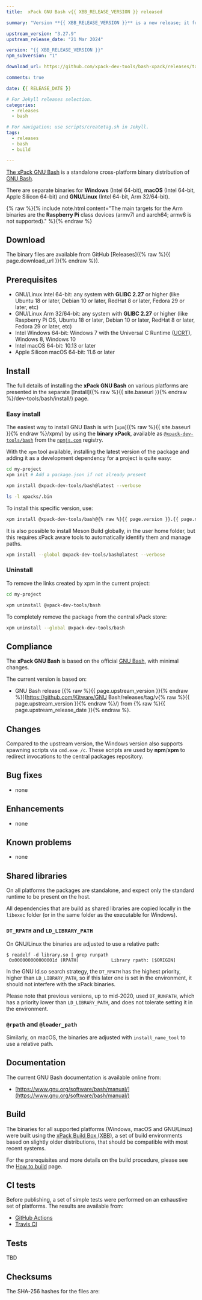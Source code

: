 ```yaml
---
title:  xPack GNU Bash v{{ XBB_RELEASE_VERSION }} released

summary: "Version **{{ XBB_RELEASE_VERSION }}** is a new release; it follows the upstream release."

upstream_version: "3.27.9"
upstream_release_date: "21 Mar 2024"

version: "{{ XBB_RELEASE_VERSION }}"
npm_subversion: "1"

download_url: https://github.com/xpack-dev-tools/bash-xpack/releases/tag/v{{ XBB_RELEASE_VERSION }}/

comments: true

date: {{ RELEASE_DATE }}

# For Jekyll releases selection.
categories:
  - releases
  - bash

# For navigation; use scripts/createtag.sh in Jekyll.
tags:
  - releases
  - bash
  - build

---
```


[The xPack GNU Bash](https://xpack.github.io/bash/)
is a standalone cross-platform binary distribution of
[GNU Bash](https://www.gnu.org/software/bash/).

There are separate binaries for **Windows** (Intel 64-bit),
**macOS** (Intel 64-bit, Apple Silicon 64-bit)
and **GNU/Linux** (Intel 64-bit, Arm 32/64-bit).

{% raw %}{% include note.html content="The main targets for the Arm binaries
are the **Raspberry Pi** class devices (armv7l and aarch64;
armv6 is not supported)." %}{% endraw %}

## Download

The binary files are available from GitHub [Releases]({% raw %}{{ page.download_url }}{% endraw %}).

## Prerequisites

- GNU/Linux Intel 64-bit: any system with **GLIBC 2.27** or higher
  (like Ubuntu 18 or later, Debian 10 or later, RedHat 8 or later,
  Fedora 29 or later, etc)
- GNU/Linux Arm 32/64-bit: any system with **GLIBC 2.27** or higher
  (like Raspberry Pi OS, Ubuntu 18 or later, Debian 10 or later, RedHat 8 or later,
  Fedora 29 or later, etc)
- Intel Windows 64-bit: Windows 7 with the Universal C Runtime
  ([UCRT](https://support.microsoft.com/en-us/topic/update-for-universal-c-runtime-in-windows-c0514201-7fe6-95a3-b0a5-287930f3560c)),
  Windows 8, Windows 10
- Intel macOS 64-bit: 10.13 or later
- Apple Silicon macOS 64-bit: 11.6 or later

## Install

The full details of installing the **xPack GNU Bash** on various platforms
are presented in the separate
[Install]({% raw %}{{ site.baseurl }}{% endraw %}/dev-tools/bash/install/) page.

### Easy install

The easiest way to install GNU Bash is with
[`xpm`]({% raw %}{{ site.baseurl }}{% endraw %}/xpm/)
by using the **binary xPack**, available as
[`@xpack-dev-tools/bash`](https://www.npmjs.com/package/@xpack-dev-tools/bash)
from the [`npmjs.com`](https://www.npmjs.com) registry.

With the `xpm` tool available, installing
the latest version of the package and adding it as
a development dependency for a project is quite easy:

```sh
cd my-project
xpm init # Add a package.json if not already present

xpm install @xpack-dev-tools/bash@latest --verbose

ls -l xpacks/.bin
```

To install this specific version, use:

```sh
xpm install @xpack-dev-tools/bash@{% raw %}{{ page.version }}.{{ page.npm_subversion }}{% endraw %} --verbose
```

It is also possible to install Meson Build globally, in the user home folder,
but this requires xPack aware tools to automatically identify them and
manage paths.

```sh
xpm install --global @xpack-dev-tools/bash@latest --verbose
```

### Uninstall

To remove the links created by xpm in the current project:

```sh
cd my-project

xpm uninstall @xpack-dev-tools/bash
```

To completely remove the package from the central xPack store:

```sh
xpm uninstall --global @xpack-dev-tools/bash
```

## Compliance

The **xPack GNU Bash** is based on the official
[GNU Bash](https://www.gnu.org/software/bash/), with minimal changes.

The current version is based on:

- GNU Bash release
[{% raw %}{{ page.upstream_version }}{% endraw %}](https://github.com/Kitware/GNU Bash/releases/tag/v{% raw %}{{ page.upstream_version }}{% endraw %}/)
from {% raw %}{{ page.upstream_release_date }}{% endraw %}.

## Changes

Compared to the upstream version, the Windows version also supports
spawning scripts via `cmd.exe /c`. These scripts are used by **npm**/**xpm**
to redirect invocations to the central packages repository.

## Bug fixes

- none

## Enhancements

- none

## Known problems

- none

## Shared libraries

On all platforms the packages are standalone, and expect only the standard
runtime to be present on the host.

All dependencies that are build as shared libraries are copied locally
in the `libexec` folder (or in the same folder as the executable for Windows).

### `DT_RPATH` and `LD_LIBRARY_PATH`

On GNU/Linux the binaries are adjusted to use a relative path:

```console
$ readelf -d library.so | grep runpath
 0x000000000000001d (RPATH)            Library rpath: [$ORIGIN]
```

In the GNU ld.so search strategy, the `DT_RPATH` has
the highest priority, higher than `LD_LIBRARY_PATH`, so if this later one
is set in the environment, it should not interfere with the xPack binaries.

Please note that previous versions, up to mid-2020, used `DT_RUNPATH`, which
has a priority lower than `LD_LIBRARY_PATH`, and does not tolerate setting
it in the environment.

### `@rpath` and `@loader_path`

Similarly, on macOS, the binaries are adjusted with `install_name_tool` to use a
relative path.

## Documentation

The current GNU Bash documentation is available online from:

- [https://www.gnu.org/software/bash/manual/](https://www.gnu.org/software/bash/manual/)

## Build

The binaries for all supported platforms
(Windows, macOS and GNU/Linux) were built using the
[xPack Build Box (XBB)](https://xpack.github.io/xbb/), a set
of build environments based on slightly older distributions, that should be
compatible with most recent systems.

For the prerequisites and more details on the build procedure, please see the
[How to build](https://github.com/xpack-dev-tools/bash-xpack/blob/xpack/README-BUILD.md) page.

## CI tests

Before publishing, a set of simple tests were performed on an exhaustive
set of platforms. The results are available from:

- [GitHub Actions](https://github.com/xpack-dev-tools/bash-xpack/actions/)
- [Travis CI](https://app.travis-ci.com/github/xpack-dev-tools/bash-xpack/builds/)

## Tests

TBD

## Checksums

The SHA-256 hashes for the files are:
